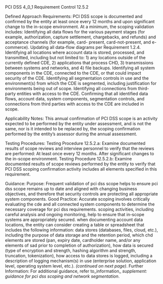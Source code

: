 PCI DSS 4_0_1 Requirement Control 12.5.2

Defined Approach Requirements:
PCI DSS scope is documented and confirmed by the entity at least once every 12 months and upon significant change to the in-scope environment. At a minimum, the scoping validation includes: Identifying all data flows for the various payment stages (for example, authorization, capture settlement, chargebacks, and refunds) and acceptance channels (for example, card- present, card-not-present, and e-commerce). Updating all data-flow diagrams per Requirement 1.2.4. Identifying all locations where account data is stored, processed, and transmitted, including but not limited to: 1) any locations outside of the currently defined CDE, 2) applications that process CHD, 3) transmissions between systems and networks, and 4) file backups. Identifying all system components in the CDE, connected to the CDE, or that could impact security of the CDE. Identifying all segmentation controls in use and the environment(s) from which the CDE is segmented, including justification for environments being out of scope. Identifying all connections from third-party entities with access to the CDE. Confirming that all identified data flows, account data, system components, segmentation controls, and connections from third parties with access to the CDE are included in scope.

Applicability Notes:
This annual confirmation of PCI DSS scope is an activity expected to be performed by the entity under assessment, and is not the same, nor is it intended to be replaced by, the scoping confirmation performed by the entity’s assessor during the annual assessment.

Testing Procedures:
Testing Procedure 12.5.2.a: Examine documented results of scope reviews and interview personnel to verify that the reviews are performed: At least once every 12 months. After significant changes to the in-scope environment.
Testing Procedure 12.5.2.b: Examine documented results of scope reviews performed by the entity to verify that PCI DSS scoping confirmation activity includes all elements specified in this requirement.

Guidance:
Purpose: Frequent validation of pci dss scope helps to ensure pci dss scope remains up to date and aligned with changing business objectives, and therefore that security controls are protecting all appropriate system components. Good Practice: Accurate scoping involves critically evaluating the cde and all connected system components to determine the necessary coverage for pci dss requirements. scoping activities, including careful analysis and ongoing monitoring, help to ensure that in-scope systems are appropriately secured. when documenting account data locations, the entity can consider creating a table or spreadsheet that includes the following information: data stores (databases, files, cloud, etc.), including the purpose of data storage and the retention period, which chd elements are stored (pan, expiry date, cardholder name, and/or any elements of sad prior to completion of authorization), how data is secured (type of encryption and strength, hashing algorithm and strength, truncation, tokenization), how access to data stores is logged, including a description of logging mechanism(s) in use (enterprise solution, application level, operating system level, etc.). _(continued on next page)_. Further Information: For additional guidance, refer to_information_ _supplement: guidance for pci dss scoping and_ _network segmentation_.